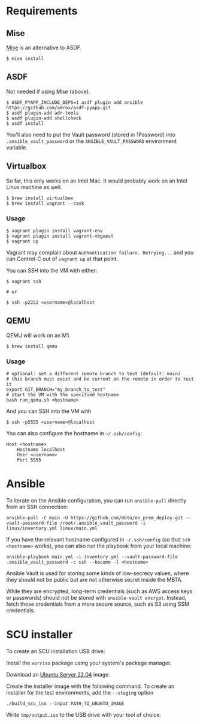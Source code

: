 # Requirements

## Mise

[Mise](https://mise.jdx.dev/) is an alternative to ASDF.

``` shell
$ mise install
```

## ASDF

Not needed if using Mise (above).

``` shell
$ ASDF_PYAPP_INCLUDE_DEPS=1 asdf plugin add ansible https://github.com/amrox/asdf-pyapp.git
$ asdf plugin-add adr-tools
$ asdf plugin-add shellcheck
$ asdf install
```

You'll also need to put the Vault password (stored in 1Password) into
`.ansible_vault_password` or the `ANSIBLE_VAULT_PASSWORD` environment variable.

## Virtualbox 

So far, this only works on an Intel Mac. It would probably work on an Intel Linux machine as well.

``` shell
$ brew install virtualbox
$ brew install vagrant --cask
```

### Usage
``` shell
$ vagrant plugin install vagrant-env
$ vagrant plugin install vagrant-vbguest
$ vagrant up
```

Vagrant may complain about `Authentication failure. Retrying...` and you can Control-C out of `vagrant up` at that point. 

You can SSH into the VM with either:

``` shell
$ vagrant ssh

# or 

$ ssh -p2222 <username>@localhost
```

## QEMU

QEMU will work on an M1.

``` shell
$ brew install qemu
```

### Usage

``` shell
# optional: set a different remote branch to test (default: main)
# this branch must exist and be current on the remote in order to test it
export GIT_BRANCH="my_branch_to_test"
# start the VM with the specified hostname
bash run_qemu.sh <hostname>
```

And you can SSH into the VM with

``` shell
$ ssh -p5555 <username>@localhost
```

You can also configure the hostname in `~/.ssh/config`:

``` ssh-config
Host <hostname>
    Hostname localhost
    User <username>
    Port 5555
```

# Ansible

To iterate on the Ansible configuration, you can run `ansible-pull` directly from an SSH connection:

``` shell
ansible-pull -C main -U https://github.com/mbta/on_prem_deploy.git --vault-password-file /root/.ansible_vault_password -i linux/inventory.yml linux/main.yml
```

If you have the relevant hostname configured in `~/.ssh/config` (so that `ssh <hostname>` works), you can also run the playbook from your local machine:

``` shell
ansible-playbook main.yml -i inventory.yml --vault-password-file .ansible_vault_password -c ssh --become -l <hostname>
```

Ansible Vault is used for storing some kinds of low-secrecy values, where they
should not be public but are not otherwise secret inside the MBTA.

While they are encrypted, long-term credentials (such as AWS access keys or
passwords) should not be stored with `ansible-vault encrypt`. Instead, fetch
those credentials from a more secure source, such as S3 using SSM credentials.

# SCU installer

To create an SCU installation USB drive:

Install the `xorriso` package using your system's package manager.

Download an [Ubuntu Server 22.04](https://ubuntu.com/download/server) image.

Create the installer image with the following command. To create an installer for the test environments, add the `--staging` option
``` shell
./build_scu_iso --input PATH_TO_UBUNTU_IMAGE
```

Write `tmp/output.iso` to the USB drive with your tool of choice.
